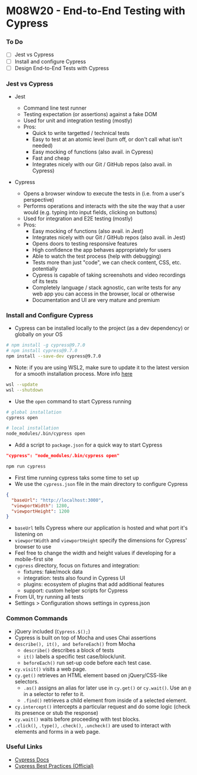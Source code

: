 # M08W20 - End-to-End Testing with Cypress

### To Do
- [ ] Jest vs Cypress
- [ ] Install and configure Cypress
- [ ] Design End-to-End Tests with Cypress

### Jest vs Cypress
- Jest
  - Command line test runner
  - Testing expectation (or assertions) against a fake DOM
  - Used for unit and integration testing (mostly)
  - Pros:
    - Quick to write targetted / technical tests
    - Easy to test at an atomic level (turn off, or don't call what isn't needed)
    - Easy mocking of functions (also avail. in Cypress)
    - Fast and cheap
    - Integrates nicely with our Git / GitHub repos (also avail. in Cypress)

- Cypress
  - Opens a browser window to execute the tests in (i.e. from a user's perspective)
  - Performs operations and interacts with the site the way that a user would (e.g. typing into input fields, clicking on buttons)
  - Used for integration and E2E testing (mostly)
  - Pros:
    - Easy mocking of functions (also avail. in Jest)
    - Integrates nicely with our Git / GitHub repos (also avail. in Jest)
    - Opens doors to testing responsive features
    - High confidence the app behaves appropriately for users
    - Able to watch the test process (help with debugging)
    - Tests more than just "code", we can check content, CSS, etc. potentially
    - Cypress is capable of taking screenshots and video recordings of its tests
    - Completely language / stack agnostic, can write tests for any web app you can access in the browser, local or otherwise
    - Documentation and UI are very mature and premium

### Install and Configure Cypress
- Cypress can be installed locally to the project (as a dev dependency) or globally on your OS

```bash
# npm install -g cypress@9.7.0
# npm install cypress@9.7.0
npm install --save-dev cypress@9.7.0
```

- Note: if you are using WSL2, make sure to update it to the latest version for a smooth installation process. More info [here](https://learn.microsoft.com/en-us/windows/wsl/tutorials/gui-apps)
```sh
wsl --update
wsl --shutdown
```

- Use the `open` command to start Cypress running

```bash
# global installation
cypress open

# local installation
node_modules/.bin/cypress open
```

- Add a script to `package.json` for a quick way to start Cypress

```json
"cypress": "node_modules/.bin/cypress open"
```

```bash
npm run cypress
```

- First time running cypress taks some time to set up
- We use the `cypress.json` file in the main directory to configure Cypress

```json
{
  "baseUrl": "http://localhost:3000",
  "viewportWidth": 1280,
  "viewportHeight": 1200
}
```

- `baseUrl` tells Cypress where our application is hosted and what port it's listening on
- `viewportWidth` and `viewportHeight` specify the dimensions for Cypress' browser to use
- Feel free to change the width and height values if developing for a mobile-first site
- `cypress` directory, focus on fixtures and integration:
  - fixtures: fake/mock data
  - integration: tests also found in Cypress UI
  - plugins: ecosystem of plugins that add additional features
  - support: custom helper scripts for Cypress
- From UI, try running all tests
- Settings > Configuration shows settings in cypress.json

### Common Commands
- jQuery included (`Cypress.$();`)
- Cypress is built on top of Mocha and uses Chai assertions
- `describe(), it(), and beforeEach()` from Mocha
  - `describe()` describes a block of tests
  - `it()` labels a specific test case/block/unit.
  - `beforeEach()` run set-up code before each test case.
- `cy.visit()` visits a web page.
- `cy.get()` retrieves an HTML element based on jQuery/CSS-like selectors.
  - `.as()` assigns an alias for later use in `cy.get()` or `cy.wait()`. Use an `@` in a selector to refer to it.
  - `.find()` retrieves a child element from inside of a selected element.
- `cy.intercept()` intercepts a particular request and do some logic (check its presence or stub the response)
- `cy.wait()` waits before proceeding with test blocks.
- `.click()`, `.type()`, `.check()`, `.uncheck()` are used to interact with elements and forms in a web page.


### Useful Links
- [Cypress Docs](https://docs.cypress.io/api/api/table-of-contents.html)
- [Cypress Best Practices (Official)](https://docs.cypress.io/guides/references/best-practices.html)
